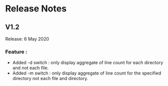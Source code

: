 # Release Notes

## V1.2

Release: 6 May 2020

### Feature :

* Added -d switch : only display aggregate of line count for each directory and not each file.
* Added -m switch : only display aggregate of line count for the specified directory not each file and directory.

